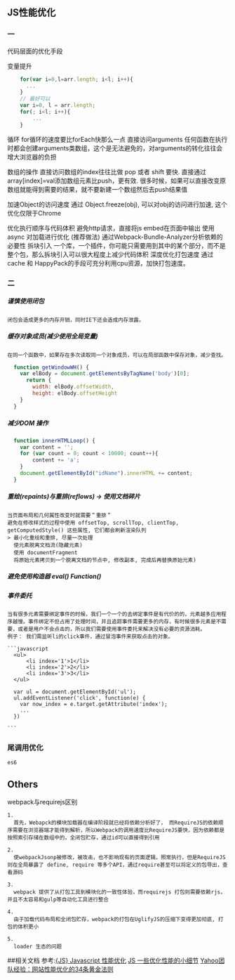 ## JS性能优化

### 一
代码层面的优化手段

  变量提升
```javascript
    for(var i=0,l=arr.length; i<l; i++){
      ...
    }
    // 最好可以
    var i=0, l = arr.length;
    for(; i<l; i++){
        ...
    }
```
  循环
    for循环的速度要比forEach快那么一点
  直接访问arguments
    任何函数在执行时都会创建arguments类数组，这个是无法避免的，对arguments的转化往往会增大浏览器的负担

  数组的操作
    直接访问数组的index往往比做 pop 或者 shift 要快.
    直接通过array[index]=val添加数组元素比push，更有效.
    很多时候，如果可以直接改变原数组就能得到需要的结果，就不要新建一个数组然后去push结果值

  加速Object的访问速度
    通过 Object.freeze(obj), 可以对obj的访问进行加速, 这个优化仅限于Chrome

  优化执行顺序与代码体积
    避免http请求，直接将js embed在页面中输出
    使用 async 对加载进行优化 (推荐做法)
    通过Webpack-Bundle-Analyzer分析依赖的必要性
    拆块引入
        一个库，一个插件，你可能只需要用到其中的某个部分，而不是整个包，那么拆块引入可以很大程度上减少代码体积
    深度优化打包速度
        通过cache 和 HappyPack的手段可充分利用cpu资源，加快打包速度。


### 二
  ##### 谨慎使用闭包
    闭包会造成更多的内存开销，同时IE下还会造成内存泄露。

  ##### 缓存对象成员(减少使用全局变量)
    在同一个函数中，如果存在多次读取同一个对象成员，可以在局部函数中保存对象，减少查找。
  ```javascript
    function getWindowWH() {
      var elBody = document.getElementsByTagName('body')[0];
        return {
          width: elBody.offsetWidth,
          height: elBody.offsetHeight
      }
    }
  ```

  ##### 减少DOM 操作
  ```javascript
    function innerHTMLLoop() {
      var content = '';
      for (var count = 0; count < 10000; count++){
          content += 'a';
      }
      document.getElementById("idName").innerHTML += content;     
    }

  ```
  ##### 重绘(repaints)与重排(reflows) -> 使用文档碎片
    当页面布局和几何属性改变时就需要＂重排＂
    避免在修改样式的过程中使用 offsetTop, scrollTop, clientTop, getComputedStyle() 这些属性, 它们都会刷新渲染队列
    > 最小化重绘和重排, 尽量一次处理
      使元素脱离文档流(隐藏元素)
      使用 documentFragment
      将原始元素拷贝到一个脱离文档的节点中, 修改副本, 完成后再替换原始元素)

  ##### 避免使用构造器 eval() Function()

  ##### 事件委托
    当有很多元素需要绑定事件的时候，我们一个一个的去绑定事件是有代价的的，元素越多应用程序越慢。事件绑定不但占用了处理时间，并且追踪事件需要更多的内存，有时候很多元素是不需要，或者是用户不会点击的，所以我们需要使用事件委托来解决没有必要的资源消耗。
    例子： 我们需监听li的click事件，通过冒泡事件来获取点击的对象。

    ```javascript
      <ul>
          <li index='1'>1</li>
          <li index='2'>2</li>
          <li index='3'>3</li>
      </ul>

      var ul = document.getElementById('ul');
      ul.addEventListener('click', function(e) {
        var now_index = e.target.getAttribute('index');
        ...
      })

    ```

  ### 尾调用优化
    es6


## Others

  webpack与requirejs区别

    1. 
      首先，Webapck的模块加载器在编译阶段就已经将依赖分析好了， 而RequireJS的依赖顺序需要在浏览器端才能得到解析，所以Webpack的调用速度比RequireJS要快，因为依赖都是按照索引存储在数组中的，全闭包贮存，通过id可以直接得到引用

    2.
      使webpackJsonp被修改，被攻击，也不影响现有的页面逻辑，照常执行，但是RequireJS 则在全局暴露了 define, require 等多个API，通过require甚至可以将定义的包导出，查看源码

    3.
      webpack 提供了从打包工具到模块化的一致性体验，而requirejs 打包则需要依赖rjs，并且不太容易和gulp等自动化工具进行整合

    4.
      由于加载代码布局和全闭包贮存，webpack的打包在UglifyJS的压缩下变得更加彻底, 打包的体积更小

    5.  
      loader 生态的问题






##相关文档
参考:[{JS} Javascript 性能优化](https://yj1028.me/article/%7BJS%7D%20Javascript%20%E6%80%A7%E8%83%BD%E4%BC%98%E5%8C%96.html?t=1508304605465)
[JS 一些优化性能的小细节](https://juejin.im/post/58fdcdc31b69e60058a29444)
[Yahoo团队经验：网站性能优化的34条黄金法则](http://www.ha97.com/2710.html)
